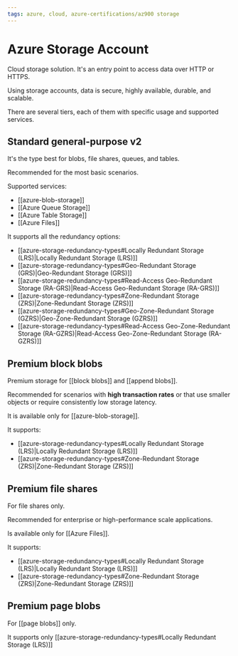 ```yaml
---
tags: azure, cloud, azure-certifications/az900 storage
---
```


# Azure Storage Account

Cloud storage solution. It's an entry point to access data over HTTP or HTTPS.

Using storage accounts, data is secure, highly available, durable, and scalable.

There are several tiers, each of them with specific usage and supported services.

## Standard general-purpose v2

It's the type best for blobs, file shares, queues, and tables.

Recommended for the most basic scenarios.

Supported services:

- [[azure-blob-storage]]
- [[Azure Queue Storage]]
- [[Azure Table Storage]]
- [[Azure Files]]

It supports all the redundancy options:

- [[azure-storage-redundancy-types#Locally Redundant Storage (LRS)|Locally Redundant Storage (LRS)]]
- [[azure-storage-redundancy-types#Geo-Redundant Storage (GRS)|Geo-Redundant Storage (GRS)]]
- [[azure-storage-redundancy-types#Read-Access Geo-Redundant Storage (RA-GRS)|Read-Access Geo-Redundant Storage (RA-GRS)]]
- [[azure-storage-redundancy-types#Zone-Redundant Storage (ZRS)|Zone-Redundant Storage (ZRS)]]
- [[azure-storage-redundancy-types#Geo-Zone-Redundant Storage (GZRS)|Geo-Zone-Redundant Storage (GZRS)]]
- [[azure-storage-redundancy-types#Read-Access Geo-Zone-Redundant Storage (RA-GZRS)|Read-Access Geo-Zone-Redundant Storage (RA-GZRS)]]

## Premium block blobs

Premium storage for [[block blobs]] and [[append blobs]].

Recommended for scenarios with **high transaction rates** or that use smaller objects or require consistently low storage latency.

It is available only for [[azure-blob-storage]].

It supports:

- [[azure-storage-redundancy-types#Locally Redundant Storage (LRS)|Locally Redundant Storage (LRS)]]
- [[azure-storage-redundancy-types#Zone-Redundant Storage (ZRS)|Zone-Redundant Storage (ZRS)]]

## Premium file shares

For file shares only.

Recommended for enterprise or high-performance scale applications.

Is available only for [[Azure Files]].

It supports:

- [[azure-storage-redundancy-types#Locally Redundant Storage (LRS)|Locally Redundant Storage (LRS)]]
- [[azure-storage-redundancy-types#Zone-Redundant Storage (ZRS)|Zone-Redundant Storage (ZRS)]]

## Premium page blobs

For [[page blobs]] only.

It supports only [[azure-storage-redundancy-types#Locally Redundant Storage (LRS)]]
